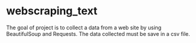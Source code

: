 # webscraping_text
The goal of project is to collect a data from a web site by using BeautifulSoup and Requests. The data collected must be save in a csv file.
